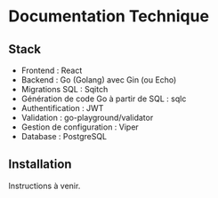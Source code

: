# Documentation Technique

## Stack
- Frontend : React
- Backend : Go (Golang) avec Gin (ou Echo)
- Migrations SQL : Sqitch
- Génération de code Go à partir de SQL : sqlc
- Authentification : JWT
- Validation : go-playground/validator
- Gestion de configuration : Viper
- Database : PostgreSQL

## Installation
Instructions à venir.
